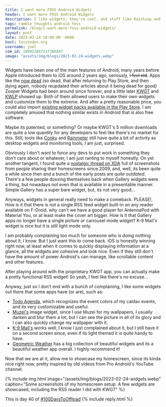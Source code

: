 ```yaml
---
title: I want more FOSS Android Widgets
header: I want more FOSS Android Widgets
description: I like widgets, they're cool, and stuff like Rainloop and Conky exists, without forgetting all the cool KDE stuff. Why is it that Android does not have any cool FOSS widget makers, and why don't more apps come with more widgets bundled with them?
tags: ramble thoughts android foss
permalink: /blog/i-want-more-foss-android-widgets/
layout: post
date: 2023-02-24 18:00:00 -0600
host: fosstodon.org
username: joel
com_id: 109923847117386847
image: "assets/img/blogs/2023-02-24-widgets.webp"
---
```


Widgets have been one of the main features of Android, many years before Apple introduced them to iOS around 2 years ago, seriously, ~~I feel old~~. Apps like the [now dead](https://www.xda-developers.com/zooper-widget-removed-play-store/) (so dead, that after returning to Play Store, and then dying again, nobody reupdated their articles about it being dead for good) Zooper Widgets had been around since forever, and a little later [KWGT](https://play.google.com/store/apps/details?id=org.kustom.widget) and [KWLP](https://play.google.com/store/apps/details?id=org.kustom.wallpaper) showed up. Both of them allowed users to make their own widgets and customize them to the extreme. And after a pretty reasonable price, you could also import [existing widget packs available in the Play Store](https://play.google.com/store/search?q=for%20kwgt). I am completely amused that nothing similar exists in Android that is also free software.

Maybe its patented, or something? Or  maybe KWGT's 5 million downloads are quite a low quantity for any developers to feel like there's no market for this. Still, tools like [Conky](https://github.com/brndnmtthws/conky) and [Rainmeter](https://www.rainmeter.net/) still have quite a bit of activity as desktop widgets and monitoring tools, I am just, surprised.

Obviously I don't want to force any devs to put work in something they don't care about or whatever, I am just ranting to myself honestly. On yet another tangent, I found quite a [nostalgic thread on XDA](https://forum.xda-developers.com/t/post-your-phone-home-screen-be-appropriate.476483/) full of screenshots from people sharing their homescreens since 2009, and, well, its been quite a while since then and a bunch of the early posts are *quite outdated*. There's a few people doxxing themselves back when Gallery widgets were a thing, but nowadays not even that is available in a presentable manner. Simple Gallery has a super bare widget, but, its not very good...

Anyways, widgets in general really need to make a comeback. PLEASE!, How is it that there is not a single RSS feed widget built-in on any reader available on F-Droid, why can't we have a good player for AntennaPod with Material You, or at least make the cover art bigger. How is it that Gallery apps no longer have a single picture or carrousel mode widget? K-9 Mail's widget is nice but it is still light mode only.

I am probably complaining too much for someone who is doing nothing about it, I know. But I just want this to come back. iOS is honestly winning right now, at least when it comes to quickly displaying information at a glance, all the widgets are cohesive and look nice. Even if they still don't have the amount of power Android's can manage, like scrollable content and other features.

After playing around with the proprietary KWGT app, you can actually make a pretty functional RSS widget! So yeah, I feel like there's no excuse...

Anyway, just so I don't end with a bunch of complaining, I like some widgets out there that some apps have (or are), such as:

- [Todo Agenda](https://f-droid.org/es/packages/org.andstatus.todoagenda/), which recognizes the event colors of my caldav events, and its very customizable and useful.
- [Muzei's](https://f-droid.org/es/packages/net.nurik.roman.muzei/) image widget, since I use Muzei for my wallpapers, I usually darken and blur them a lot, but I can see the picture in all of its glory and I can also quickly change my wallpaper with it.
- [K-9 Mail's](https://k9mail.app/) works well, I know I just complained about it, but I still have it on a second screen since, even if its light themed it is quite handy to have.
- [Geometric Weather](https://f-droid.org/packages/wangdaye.com.geometricweather/) has a big collection of beautiful widgets and its a beautiful weather app overall. I highly recommend it!


Now that we are at it, allow me to showcase my homescreen, since its kinda nice right now, pretty inspired by old videos from Pro Android's YouTube channel:

{% include img.html image="/assets/img/blogs/2023-02-24-widgets.webp" caption="Some screenshots of my homescreen setup. A few widgets are showcased, including the RSS reader I did with KWGT" %}


This is day 40 of [#100DaysToOffload](https://100daystooffload.com)
{% include reply.html %}

